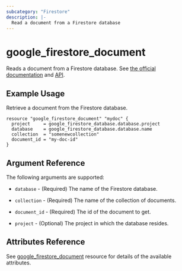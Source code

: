 ```yaml
---
subcategory: "Firestore"
description: |-
  Read a document from a Firestore database
---
```



# google_firestore_document

Reads a document from a Firestore database.
See [the official documentation](https://cloud.google.com/firestore/native/docs/)
and
[API](https://cloud.google.com/firestore/docs/reference/rest/v1/projects.databases.documents/get/).


## Example Usage

Retrieve a document from the Firestore database.

```hcl
resource "google_firestore_document" "mydoc" {
  project     = google_firestore_database.database.project
  database    = google_firestore_database.database.name
  collection  = "somenewcollection"
  document_id = "my-doc-id"
}
```

## Argument Reference

The following arguments are supported:

* `database` - (Required) The name of the Firestore database.

* `collection` - (Required) The name of the collection of documents.

* `document_id` - (Required) The id of the document to get.

* `project` - (Optional) The project in which the database resides.

## Attributes Reference

See [google_firestore_document](https://registry.terraform.io/providers/hashicorp/google/latest/docs/resources/google_firestore_document) resource for details of the available attributes.
